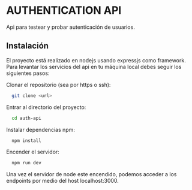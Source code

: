 
# AUTHENTICATION API

Api para testear y probar autenticación de usuarios.


## Instalación

El proyecto está realizado en nodejs usando expressjs como framework. Para levantar los servicios del api en tu máquina local debes seguir los siguientes pasos:

Clonar el repositorio (sea por https o ssh):
```bash
  git clone <url>
```
Entrar al directorio del proyecto:
```bash
  cd auth-api
```
Instalar dependencias npm:
```bash
  npm install
```
Encender el servidor:
```bash
  npm run dev
```

Una vez el servidor de node este encendido, podemos acceder a los endpoints por medio del host localhost:3000. 
